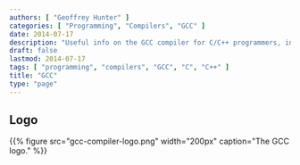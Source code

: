 ```yaml
---
authors: [ "Geoffrey Hunter" ]
categories: [ "Programming", "Compilers", "GCC" ]
date: 2014-07-17
description: "Useful info on the GCC compiler for C/C++ programmers, including common compiler errors, profiling, optimization levels, non-standard features, compiler bugs and more."
draft: false
lastmod: 2014-07-17
tags: [ "programming", "compilers", "GCC", "C", "C++" ]
title: "GCC"
type: "page"
---
```


## Logo

{{% figure src="gcc-compiler-logo.png" width="200px" caption="The GCC logo." %}}
